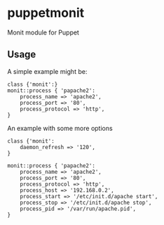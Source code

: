 puppetmonit
===========

Monit module for Puppet

Usage
-----

A simple example might be:

	class {'monit':}
	monit::process { 'papache2':
		process_name => 'apache2',
		process_port => '80',
		process_protocol => 'http',
	}

An example with some more options

	class {'monit':
		daemon_refresh => '120',
	}
	
	monit::process { 'papache2':
		process_name => 'apache2',
		process_port => '80',
		process_protocol => 'http',
		process_host => '192.168.0.2',
		process_start => '/etc/init.d/apache start',
		process_stop => '/etc/init.d/apache stop',
		process_pid => '/var/run/apache.pid',
	}
